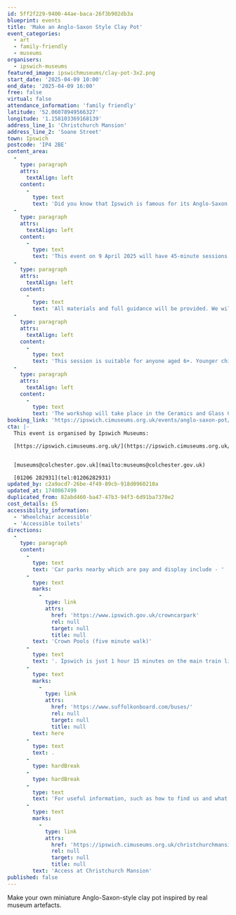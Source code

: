 ```yaml
---
id: 5ff2f229-9400-44ae-baca-26f3b902db3a
blueprint: events
title: 'Make an Anglo-Saxon Style Clay Pot'
event_categories:
  - art
  - family-friendly
  - museums
organisers:
  - ipswich-museums
featured_image: ipswichmuseums/clay-pot-3x2.png
start_date: '2025-04-09 10:00'
end_date: '2025-04-09 16:00'
free: false
virtual: false
attendance_information: 'family friendly'
latitude: '52.06078949566327'
longitude: '1.158103369168139'
address_line_1: 'Christchurch Mansion'
address_line_2: 'Soane Street'
town: Ipswich
postcode: 'IP4 2BE'
content_area:
  -
    type: paragraph
    attrs:
      textAlign: left
    content:
      -
        type: text
        text: 'Did you know that Ipswich is famous for its Anglo-Saxon pottery? It’s called Ipswich Ware!'
  -
    type: paragraph
    attrs:
      textAlign: left
    content:
      -
        type: text
        text: 'This event on 9 April 2025 will have 45-minute sessions at 10 AM, 11 AM, 1 PM, 2 PM, and 3 PM. '
  -
    type: paragraph
    attrs:
      textAlign: left
    content:
      -
        type: text
        text: 'All materials and full guidance will be provided. We will use air-drying clay, so please bring a small container to transport your creations home safely.'
  -
    type: paragraph
    attrs:
      textAlign: left
    content:
      -
        type: text
        text: 'This session is suitable for anyone aged 6+. Younger children may need help from an adult. Under 16s must be accompanied by a parent/carer throughout.'
  -
    type: paragraph
    attrs:
      textAlign: left
    content:
      -
        type: text
        text: 'The workshop will take place in the Ceramics and Glass Gallery, which is located on the ground floor and is accessible to all.'
booking_link: 'https://ipswich.cimuseums.org.uk/events/anglo-saxon-pot/'
cta: |-
  This event is organised by Ipswich Museums:

  [https://ipswich.cimuseums.org.uk/](https://ipswich.cimuseums.org.uk/) 


  [museums@colchester.gov.uk](mailto:museums@colchester.gov.uk)

  [01206 282931](tel:01206282931)
updated_by: c2a9acd7-26be-4f49-89cb-918d0960210a
updated_at: 1740067499
duplicated_from: 82abd460-ba47-47b3-94f3-6d91ba7370e2
cost_details: £5
accessibility_information:
  - 'Wheelchair accessible'
  - 'Accessible toilets'
directions:
  -
    type: paragraph
    content:
      -
        type: text
        text: 'Car parks nearby which are pay and display include - '
      -
        type: text
        marks:
          -
            type: link
            attrs:
              href: 'https://www.ipswich.gov.uk/crowncarpark'
              rel: null
              target: null
              title: null
        text: 'Crown Pools (five minute walk)'
      -
        type: text
        text: '. Ipswich is just 1 hour 15 minutes on the main train line from London to Norwich.  Arriving at Ipswich Station the museum is approximately 20 minute walk or short bus ride to the town centre. The museum is a five minute walk from Tower Ramparts bus station in the town centre - see the latest bus timetables '
      -
        type: text
        marks:
          -
            type: link
            attrs:
              href: 'https://www.suffolkonboard.com/buses/'
              rel: null
              target: null
              title: null
        text: here
      -
        type: text
        text: .
      -
        type: hardBreak
      -
        type: hardBreak
      -
        type: text
        text: 'For useful information, such as how to find us and what facilities Christchurch Mansion has, we recommend reading our Access information: '
      -
        type: text
        marks:
          -
            type: link
            attrs:
              href: 'https://ipswich.cimuseums.org.uk/christchurchmansionaccess/'
              rel: null
              target: null
              title: null
        text: 'Access at Christchurch Mansion'
published: false
---
```

Make your own miniature Anglo-Saxon-style clay pot inspired by real museum artefacts.